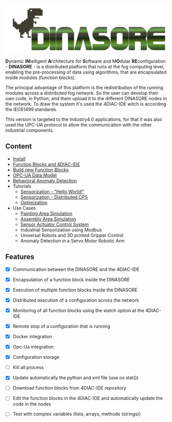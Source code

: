 ![logo](resources/images/logo.png)

**D**ynamic **IN**telligent **A**rchitecture for **S**oftware and M**O**dular **RE**configuration - **DINASORE** - is a distributed platform that runs at the
fog computing level, enabling the pre-processing of data using algorithms, that are encapsulated inside modules (function blocks).

The principal advantage of this platform is the redistribution of the running modules across a distributed fog network. 
So the user can develop their own code, in Python, and them upload it to the different DINASORE nodes in the network.
To draw the system it's used the 4DIAC-IDE witch is according the IEC61499 standards. 

This version is targeted to the Industry4.0 applications, for that it was also used the UPC-UA protocol to allow the communication with the other industrial components.

## Content

* [Install](../../wiki/1.-Install)
* [Function Blocks and 4DIAC-IDE](../../wiki/2.-Function-Blocks-and-4DIAC)
* [Build new Function Blocks](../../wiki/4.-Build-new-Function-Blocks)
* [OPC-UA Data Model](../../wiki/2.3.-OPC-UA-Data-Model)
* [Behavioral Anomaly Detection](../../wiki/2.2.-Behavioral-Anomaly-Detection-functionality)
* Tutorials
  * [Sensorization - "Hello World!"](../../wiki/3.1.-Hands-On:-Sensorization-%22Hello-World!%22)
  * [Sensorization - Distributed CPS](../../wiki/3.2.-Hands-On:-Sensorization)
  * [Optimization](../../wiki/3.3.-Hands-On:-Optimization)
* Use Cases
  * [Painting Area Simulation](../../wiki/5.1.-Painting-Area-Simulation)
  * [Assembly Area Simulation](../../wiki/4.2.-Assembly-Area-Simulation)
  * [Sensor Actuator Control System](../../wiki/5.-Sensor-Actuator-Control-System)
  * Industrial Sensorization using Modbus
  * Universal Robots and 3D printed Gripper Control
  * Anomaly Detection in a Servo Motor Robotic Arm



## Features
- [x] Communication between the DINASORE and the 4DIAC-IDE 
- [x] Encapsulation of a function block inside the DINASORE
- [x] Execution of multiple function blocks inside the DINASORE
- [x] Distributed execution of a configuration across the network
- [x] Monitoring of all function blocks using the watch option at the 4DIAC-IDE
- [x] Remote stop of a configuration that is running
- [x] Docker integration
- [x] Opc-Ua integration
- [x] Configuration storage
- [ ] Kill all process
- [x] Update automatically the python and xml file (use os.stat())
- [ ] Download function blocks from 4DIAC-IDE repository
- [ ] Edit the function blocks in the 4DIAC-IDE and automatically update the code in the nodes
- [ ] Test with complex variables (lists, arrays, methods (strings))


